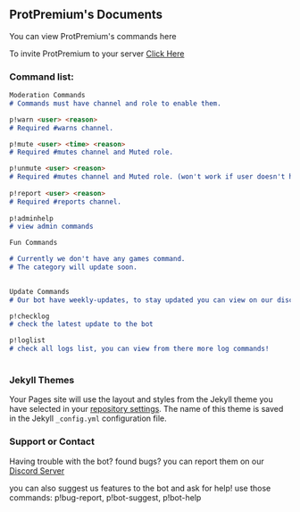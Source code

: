 ## ProtPremium's Documents

You can view ProtPremium's commands here

To invite ProtPremium to your server [Click Here](https://discordapp.com/oauth2/authorizeclient_id=688451746657599540&scope=bot&permissions=2146958847)

### Command list:


```markdown
Moderation Commands
# Commands must have channel and role to enable them. 

p!warn <user> <reason>    
# Required #warns channel.

p!mute <user> <time> <reason>   
# Required #mutes channel and Muted role.

p!unmute <user> <reason>
# Required #mutes channel and Muted role. (won't work if user doesn't have mute.)
 
p!report <user> <reason>    
# Required #reports channel.
 
p!adminhelp
# view admin commands
```

```markdown
Fun Commands

# Currently we don't have any games command.
# The category will update soon.
 
```

```markdown
Update Commands
# Our bot have weekly-updates, to stay updated you can view on our discord server or write some commands!

p!checklog
# check the latest update to the bot

p!loglist
# check all logs list, you can view from there more log commands!
 
```


### Jekyll Themes

Your Pages site will use the layout and styles from the Jekyll theme you have selected in your [repository settings](https://github.com/ProtPremium/ProtPremium/settings). The name of this theme is saved in the Jekyll `_config.yml` configuration file.

### Support or Contact

Having trouble with the bot? found bugs? you can report them on our [Discord Server](https://discord.gg/enA6QhS)

you can also suggest us features to the bot and ask for help!
use those commands: p!bug-report, p!bot-suggest, p!bot-help

